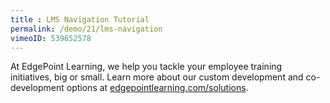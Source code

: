 ```yaml
---
title : LMS Navigation Tutorial
permalink: /demo/21/lms-navigation
vimeoID: 539652578
---
```

At EdgePoint Learning, we help you tackle your employee training initiatives, big or small. Learn more about our custom development and co-development options at [edgepointlearning.com/solutions](/solutions/).